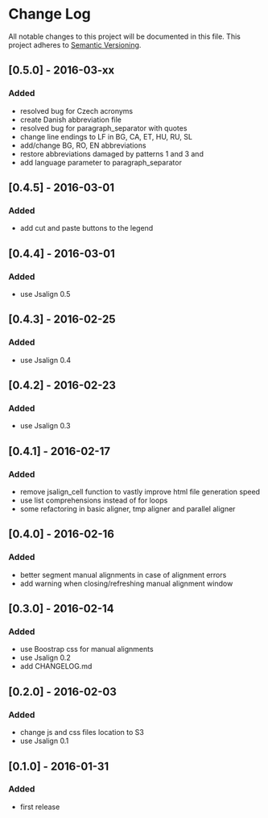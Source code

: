 # Change Log
All notable changes to this project will be documented in this file.
This project adheres to [Semantic Versioning](http://semver.org/).

## [0.5.0] - 2016-03-xx
### Added
- resolved bug for Czech acronyms
- create Danish abbreviation file
- resolved bug for paragraph_separator with quotes
- change line endings to LF in BG, CA, ET, HU, RU, SL
- add/change BG, RO, EN abbreviations
- restore abbreviations damaged by patterns 1 and 3 and
- add language parameter to paragraph_separator

## [0.4.5] - 2016-03-01
### Added
- add cut and paste buttons to the legend

## [0.4.4] - 2016-03-01
### Added
- use Jsalign 0.5

## [0.4.3] - 2016-02-25
### Added
- use Jsalign 0.4

## [0.4.2] - 2016-02-23
### Added
- use Jsalign 0.3

## [0.4.1] - 2016-02-17
### Added
- remove jsalign_cell function to vastly improve html file generation speed
- use list comprehensions instead of for loops
- some refactoring in basic aligner, tmp aligner and parallel aligner

## [0.4.0] - 2016-02-16
### Added
- better segment manual alignments in case of alignment errors 
- add warning when closing/refreshing manual alignment window

## [0.3.0] - 2016-02-14
### Added
- use Boostrap css for manual alignments 
- use Jsalign 0.2
- add CHANGELOG.md

## [0.2.0] - 2016-02-03
### Added
- change js and css files location to S3
- use Jsalign 0.1


## [0.1.0] - 2016-01-31
### Added
- first release